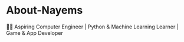 # About-Nayems
👨‍💻 Aspiring Computer Engineer | Python &amp; Machine Learning Learner | Game &amp; App Developer
